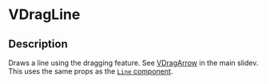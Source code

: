 # VDragLine

## Description

Draws a line using the dragging feature.
See [VDragArrow](https://sli.dev/builtin/components#vdragarrow) in the main slidev. This uses the same props as the [`Line` component](/components/line).
